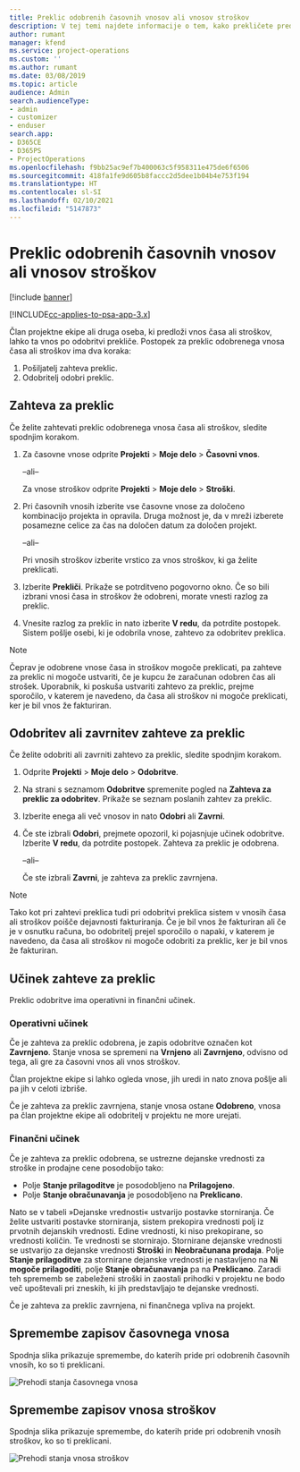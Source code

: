 ```yaml
---
title: Preklic odobrenih časovnih vnosov ali vnosov stroškov
description: V tej temi najdete informacije o tem, kako prekličete predhodno potrjen čas ali transakcijo stroškov.
author: rumant
manager: kfend
ms.service: project-operations
ms.custom: ''
ms.author: rumant
ms.date: 03/08/2019
ms.topic: article
audience: Admin
search.audienceType:
- admin
- customizer
- enduser
search.app:
- D365CE
- D365PS
- ProjectOperations
ms.openlocfilehash: f9bb25ac9ef7b400063c5f958311e475de6f6506
ms.sourcegitcommit: 418fa1fe9d605b8faccc2d5dee1b04b4e753f194
ms.translationtype: HT
ms.contentlocale: sl-SI
ms.lasthandoff: 02/10/2021
ms.locfileid: "5147873"
---
```

# <a name="recall-approved-time-or-expense-entries"></a>Preklic odobrenih časovnih vnosov ali vnosov stroškov

[!include [banner](../includes/psa-now-project-operations.md)]

[!INCLUDE[cc-applies-to-psa-app-3.x](../includes/cc-applies-to-psa-app-3x.md)]

Član projektne ekipe ali druga oseba, ki predloži vnos časa ali stroškov, lahko ta vnos po odobritvi prekliče. Postopek za preklic odobrenega vnosa časa ali stroškov ima dva koraka:

1. Pošiljatelj zahteva preklic.
2. Odobritelj odobri preklic.

## <a name="request-a-recall"></a>Zahteva za preklic

Če želite zahtevati preklic odobrenega vnosa časa ali stroškov, sledite spodnjim korakom.

1. Za časovne vnose odprite **Projekti** \> **Moje delo** \> **Časovni vnos**.

    –ali–

    Za vnose stroškov odprite **Projekti** \> **Moje delo** \> **Stroški**.

2. Pri časovnih vnosih izberite vse časovne vnose za določeno kombinacijo projekta in opravila. Druga možnost je, da v mreži izberete posamezne celice za čas na določen datum za določen projekt.

    –ali–

    Pri vnosih stroškov izberite vrstico za vnos stroškov, ki ga želite preklicati.

3. Izberite **Prekliči**. Prikaže se potrditveno pogovorno okno. Če so bili izbrani vnosi časa in stroškov že odobreni, morate vnesti razlog za preklic.
4. Vnesite razlog za preklic in nato izberite **V redu**, da potrdite postopek. Sistem pošlje osebi, ki je odobrila vnose, zahtevo za odobritev preklica.

> [!NOTE]
> Čeprav je odobrene vnose časa in stroškov mogoče preklicati, pa zahteve za preklic ni mogoče ustvariti, če je kupcu že zaračunan odobren čas ali strošek. Uporabnik, ki poskuša ustvariti zahtevo za preklic, prejme sporočilo, v katerem je navedeno, da časa ali stroškov ni mogoče preklicati, ker je bil vnos že fakturiran.

## <a name="approve-or-reject-a-recall-request"></a>Odobritev ali zavrnitev zahteve za preklic

Če želite odobriti ali zavrniti zahtevo za preklic, sledite spodnjim korakom.

1. Odprite **Projekti** \> **Moje delo** \> **Odobritve**.
2. Na strani s seznamom **Odobritve** spremenite pogled na **Zahteva za preklic za odobritev**. Prikaže se seznam poslanih zahtev za preklic.
3. Izberite enega ali več vnosov in nato **Odobri** ali **Zavrni**.
4. Če ste izbrali **Odobri**, prejmete opozoril, ki pojasnjuje učinek odobritve. Izberite **V redu**, da potrdite postopek. Zahteva za preklic je odobrena.

    –ali–

    Če ste izbrali **Zavrni**, je zahteva za preklic zavrnjena.

> [!NOTE]
> Tako kot pri zahtevi preklica tudi pri odobritvi preklica sistem v vnosih časa ali stroškov poišče dejavnosti fakturiranja. Če je bil vnos že fakturiran ali če je v osnutku računa, bo odobritelj prejel sporočilo o napaki, v katerem je navedeno, da časa ali stroškov ni mogoče odobriti za preklic, ker je bil vnos že fakturiran.

## <a name="impact-of-a-recall-request"></a>Učinek zahteve za preklic

Preklic odobritve ima operativni in finančni učinek.

### <a name="operational-impact"></a>Operativni učinek

Če je zahteva za preklic odobrena, je zapis odobritve označen kot **Zavrnjeno**. Stanje vnosa se spremeni na **Vrnjeno** ali **Zavrnjeno**, odvisno od tega, ali gre za časovni vnos ali vnos stroškov.

Član projektne ekipe si lahko ogleda vnose, jih uredi in nato znova pošlje ali pa jih v celoti izbriše.

Če je zahteva za preklic zavrnjena, stanje vnosa ostane **Odobreno**, vnosa pa član projektne ekipe ali odobritelj v projektu ne more urejati.

### <a name="financial-impact"></a>Finančni učinek

Če je zahteva za preklic odobrena, se ustrezne dejanske vrednosti za stroške in prodajne cene posodobijo tako:

- Polje **Stanje prilagoditve** je posodobljeno na **Prilagojeno**.
- Polje **Stanje obračunavanja** je posodobljeno na **Preklicano**.

Nato se v tabeli »Dejanske vrednosti« ustvarijo postavke storniranja. Če želite ustvariti postavke storniranja, sistem prekopira vrednosti polj iz prvotnih dejanskih vrednosti. Edine vrednosti, ki niso prekopirane, so vrednosti količin. Te vrednosti se stornirajo. Stornirane dejanske vrednosti se ustvarijo za dejanske vrednosti **Stroški** in **Neobračunana prodaja**. Polje **Stanje prilagoditve** za stornirane dejanske vrednosti je nastavljeno na **Ni mogoče prilagoditi**, polje **Stanje obračunavanja** pa na **Preklicano**. Zaradi teh sprememb se zabeleženi stroški in zaostali prihodki v projektu ne bodo več upoštevali pri zneskih, ki jih predstavljajo te dejanske vrednosti.

Če je zahteva za preklic zavrnjena, ni finančnega vpliva na projekt.

## <a name="changes-to-time-entry-records"></a>Spremembe zapisov časovnega vnosa

Spodnja slika prikazuje spremembe, do katerih pride pri odobrenih časovnih vnosih, ko so ti preklicani.

![Prehodi stanja časovnega vnosa](media/TimeEntryStateTransitions.png)

## <a name="changes-to-expense-entry-records"></a>Spremembe zapisov vnosa stroškov

Spodnja slika prikazuje spremembe, do katerih pride pri odobrenih vnosih stroškov, ko so ti preklicani.

![Prehodi stanja vnosa stroškov](media/ExpenseEntryStateTransitions.png)
